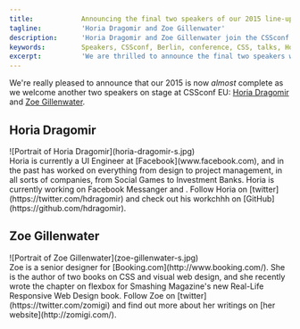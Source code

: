 ```yaml
---
title:            Announcing the final two speakers of our 2015 line-up 
tagline:          'Horia Dragomir and Zoe Gillenwater'
description:      'Horia Dragomir and Zoe Gillenwater join the CSSconf EU line-up'
keywords:         Speakers, CSSconf, Berlin, conference, CSS, talks, Horia, Dragomir, Zoe, Gillenwater
excerpt:          'We are thrilled to announce the final two speakers who will complete our 2015 line-up Horia Dragomir and Zoe Gillenwater'
---
```


We're really pleased to announce that our 2015 is now _almost_ complete as we welcome another two speakers on stage at CSSconf EU: <a href="https://twitter.com/hdragomir" target="_blank">Horia Dragomir</a> and <a href="https://twitter.com/zomigi" target="_blank">Zoe Gillenwater</a>.

## Horia Dragomir

<div class="blog-img blog-img--right">
  ![Portrait of Horia Dragomir](horia-dragomir-s.jpg)
</div>
Horia is currently a UI Engineer at [Facebook](www.facebook.com), and in the past has worked on everything from design to project management, in all sorts of companies, from Social Games to Investment Banks. Horia is currently working on Facebook Messanger and . Follow Horia on [twitter](https://twitter.com/hdragomir) and check out his workchhh on [GitHub](https://github.com/hdragomir).

## Zoe Gillenwater

<div class="blog-img blog-img--right">
  ![Portrait of Zoe Gillenwater](zoe-gillenwater-s.jpg)
</div>
Zoe is a senior designer for [Booking.com](http://www.booking.com/). She is the author of two books on CSS and visual web design, and she recently wrote the chapter on flexbox for Smashing Magazine's new Real-Life Responsive Web Design book. Follow Zoe on [twitter](https://twitter.com/zomigi) and find out more about her writings on [her website](http://zomigi.com/).
